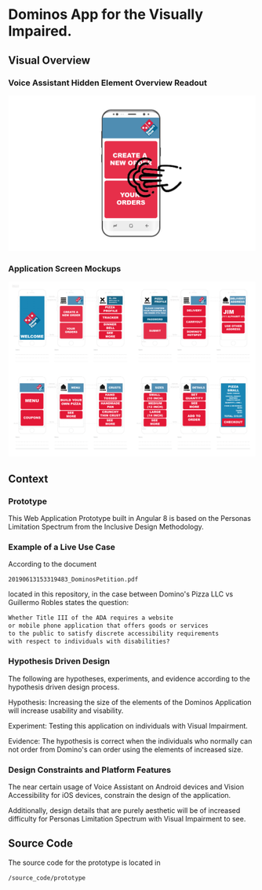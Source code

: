 # Dominos App for the Visually Impaired.

## Visual Overview

### Voice Assistant Hidden Element Overview Readout

![voice_assistant_hidden_element_readout](images/voice_assistant_functionality_overview.png)

### Application Screen Mockups

![screen_mockups](images/dominos_visually_impaired_template_upated-01.png)

## Context

### Prototype

This Web Application Prototype built in Angular 8 is based on the Personas Limitation Spectrum from the Inclusive Design Methodology.

### Example of a Live Use Case

According to the document 

	20190613153319483_DominosPetition.pdf 

located in this repository, in the case between Domino's Pizza LLC vs Guillermo Robles states the question:

	Whether Title III of the ADA requires a website
	or mobile phone application that offers goods or services
	to the public to satisfy discrete accessibility requirements
	with respect to individuals with disabilities?

### Hypothesis Driven Design

The following are hypotheses, experiments, and evidence according to the hypothesis driven design process. 

Hypothesis: Increasing the size of the elements of the Dominos Application will increase usability and visability.

Experiment: Testing this application on individuals with Visual Impairment.

Evidence: The hypothesis is correct when the individuals who normally can not order from Domino's can order using the elements of increased size.

### Design Constraints and Platform Features

The near certain usage of Voice Assistant on Android devices and Vision Accessibility for iOS devices, constrain the design of the application. 

Additionally, design details that are purely aesthetic will be of increased difficulty for Personas Limitation Spectrum with Visual Impairment to see. 

## Source Code

The source code for the prototype is located in

	/source_code/prototype
